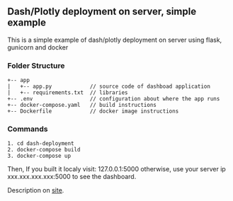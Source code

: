 ## Dash/Plotly deployment on server, simple example

This is a simple example of dash/plotly deployment on server using flask, gunicorn and docker

### Folder Structure 
```
+-- app
|   +-- app.py            // source code of dashboad application
|   +-- requirements.txt  // libraries
+-- .env                  // configuration about where the app runs
+-- docker-compose.yaml   // build instructions
+-- Dockerfile            // docker image instructions
```

### Commands
```
1. cd dash-deployment
2. docker-compose build
3. docker-compose up
```
Then, If you built it localy visit: 127.0.0.1:5000 otherwise, use your server ip xxx.xxx.xxx.xxx:5000 to see the dashboard.

Description on [site](https://www.devcoons.com/how-to-deploy-your-plotly-dash-dashboard-using-docker/).
